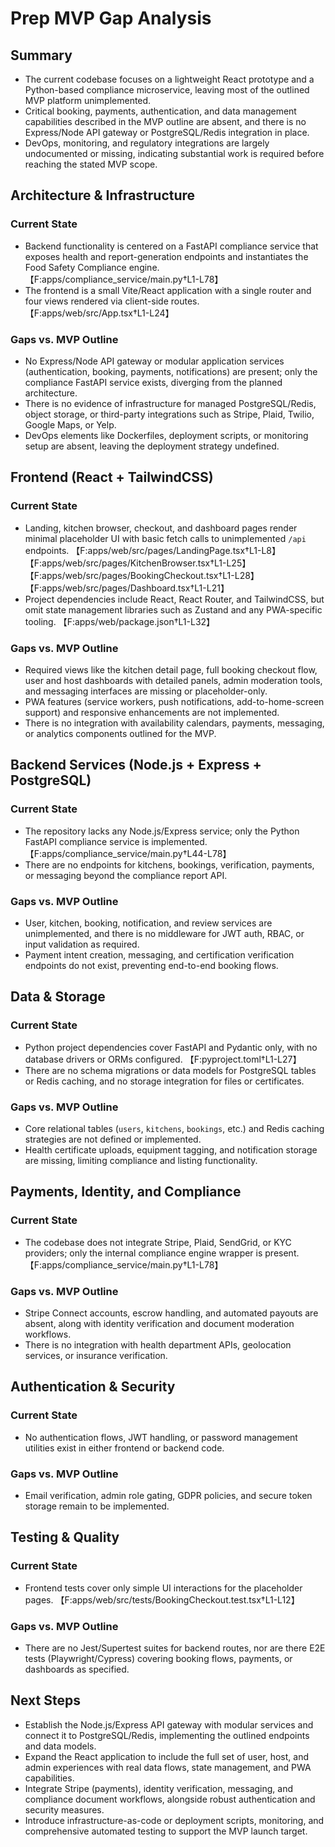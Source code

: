 # Prep MVP Gap Analysis

## Summary
- The current codebase focuses on a lightweight React prototype and a Python-based compliance microservice, leaving most of the outlined MVP platform unimplemented.
- Critical booking, payments, authentication, and data management capabilities described in the MVP outline are absent, and there is no Express/Node API gateway or PostgreSQL/Redis integration in place.
- DevOps, monitoring, and regulatory integrations are largely undocumented or missing, indicating substantial work is required before reaching the stated MVP scope.

## Architecture & Infrastructure
### Current State
- Backend functionality is centered on a FastAPI compliance service that exposes health and report-generation endpoints and instantiates the Food Safety Compliance engine. 【F:apps/compliance_service/main.py†L1-L78】
- The frontend is a small Vite/React application with a single router and four views rendered via client-side routes. 【F:apps/web/src/App.tsx†L1-L24】

### Gaps vs. MVP Outline
- No Express/Node API gateway or modular application services (authentication, booking, payments, notifications) are present; only the compliance FastAPI service exists, diverging from the planned architecture.
- There is no evidence of infrastructure for managed PostgreSQL/Redis, object storage, or third-party integrations such as Stripe, Plaid, Twilio, Google Maps, or Yelp.
- DevOps elements like Dockerfiles, deployment scripts, or monitoring setup are absent, leaving the deployment strategy undefined.

## Frontend (React + TailwindCSS)
### Current State
- Landing, kitchen browser, checkout, and dashboard pages render minimal placeholder UI with basic fetch calls to unimplemented `/api` endpoints. 【F:apps/web/src/pages/LandingPage.tsx†L1-L8】【F:apps/web/src/pages/KitchenBrowser.tsx†L1-L25】【F:apps/web/src/pages/BookingCheckout.tsx†L1-L28】【F:apps/web/src/pages/Dashboard.tsx†L1-L21】
- Project dependencies include React, React Router, and TailwindCSS, but omit state management libraries such as Zustand and any PWA-specific tooling. 【F:apps/web/package.json†L1-L32】

### Gaps vs. MVP Outline
- Required views like the kitchen detail page, full booking checkout flow, user and host dashboards with detailed panels, admin moderation tools, and messaging interfaces are missing or placeholder-only.
- PWA features (service workers, push notifications, add-to-home-screen support) and responsive enhancements are not implemented.
- There is no integration with availability calendars, payments, messaging, or analytics components outlined for the MVP.

## Backend Services (Node.js + Express + PostgreSQL)
### Current State
- The repository lacks any Node.js/Express service; only the Python FastAPI compliance service is implemented. 【F:apps/compliance_service/main.py†L44-L78】
- There are no endpoints for kitchens, bookings, verification, payments, or messaging beyond the compliance report API.

### Gaps vs. MVP Outline
- User, kitchen, booking, notification, and review services are unimplemented, and there is no middleware for JWT auth, RBAC, or input validation as required.
- Payment intent creation, messaging, and certification verification endpoints do not exist, preventing end-to-end booking flows.

## Data & Storage
### Current State
- Python project dependencies cover FastAPI and Pydantic only, with no database drivers or ORMs configured. 【F:pyproject.toml†L1-L27】
- There are no schema migrations or data models for PostgreSQL tables or Redis caching, and no storage integration for files or certificates.

### Gaps vs. MVP Outline
- Core relational tables (`users`, `kitchens`, `bookings`, etc.) and Redis caching strategies are not defined or implemented.
- Health certificate uploads, equipment tagging, and notification storage are missing, limiting compliance and listing functionality.

## Payments, Identity, and Compliance
### Current State
- The codebase does not integrate Stripe, Plaid, SendGrid, or KYC providers; only the internal compliance engine wrapper is present. 【F:apps/compliance_service/main.py†L1-L78】

### Gaps vs. MVP Outline
- Stripe Connect accounts, escrow handling, and automated payouts are absent, along with identity verification and document moderation workflows.
- There is no integration with health department APIs, geolocation services, or insurance verification.

## Authentication & Security
### Current State
- No authentication flows, JWT handling, or password management utilities exist in either frontend or backend code.

### Gaps vs. MVP Outline
- Email verification, admin role gating, GDPR policies, and secure token storage remain to be implemented.

## Testing & Quality
### Current State
- Frontend tests cover only simple UI interactions for the placeholder pages. 【F:apps/web/src/tests/BookingCheckout.test.tsx†L1-L12】

### Gaps vs. MVP Outline
- There are no Jest/Supertest suites for backend routes, nor are there E2E tests (Playwright/Cypress) covering booking flows, payments, or dashboards as specified.

## Next Steps
- Establish the Node.js/Express API gateway with modular services and connect it to PostgreSQL/Redis, implementing the outlined endpoints and data models.
- Expand the React application to include the full set of user, host, and admin experiences with real data flows, state management, and PWA capabilities.
- Integrate Stripe (payments), identity verification, messaging, and compliance document workflows, alongside robust authentication and security measures.
- Introduce infrastructure-as-code or deployment scripts, monitoring, and comprehensive automated testing to support the MVP launch target.
